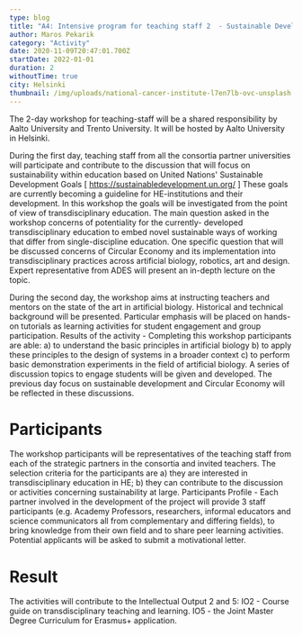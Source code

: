 ```yaml
---
type: blog
title: "A4: Intensive program for teaching staff 2  - Sustainable Development Goals in the building biology and biological processes "
author: Maros Pekarik
category: "Activity"
date: 2020-11-09T20:47:01.700Z
startDate: 2022-01-01
duration: 2
withoutTime: true
city: Helsinki
thumbnail: /img/uploads/national-cancer-institute-l7en7lb-ovc-unsplash.jpg
---
```


The 2-day workshop for teaching-staff will be a shared responsibility by Aalto University and Trento University. It will be hosted by Aalto University in Helsinki.

During the first day, teaching staff from all the consortia partner universities will participate and contribute to the discussion that will focus on sustainability within education based on United Nations' Sustainable Development Goals [ https://sustainabledevelopment.un.org/ ] These goals are currently becoming a guideline for HE-institutions and their development. In this workshop the goals will be investigated from the point of view of transdisciplinary education. The main question asked in the workshop concerns of potentiality for the currently- developed transdisciplinary education to embed novel sustainable ways of working that differ from single-discipline education. One specific question that will be discussed concerns of Circular Economy and its implementation into transdisciplinary practices across artificial biology, robotics, art and design. Expert representative from ADES will present an in-depth lecture on the topic.

During the second day, the workshop aims at instructing teachers and mentors on the state of the art in artificial biology. Historical and technical background will be presented. Particular emphasis will be placed on hands-on tutorials as learning activities for student engagement and group participation. Results of the activity - Completing this workshop participants are able: a) to understand the basic principles in artificial biology b) to apply these principles to the design of systems in a broader context c) to perform basic demonstration experiments in the field of artificial biology. A series of discussion topics to engage students will be given and developed. The previous day focus on sustainable development and Circular Economy will be reflected in these discussions.

# Participants
The workshop participants will be representatives of the teaching staff from each of the strategic partners in the consortia and invited teachers. The selection criteria for the participants are a) they are interested in transdisciplinary education in HE; b) they can contribute to the discussion or activities concerning sustainability at large. Participants Profile - Each partner involved in the development of the project will provide 3 staff participants (e.g. Academy Professors, researchers, informal educators and science communicators all from complementary and differing fields), to bring knowledge from their own field and to share peer learning activities. Potential applicants will be asked to submit a motivational letter.

# Result
The activities will contribute to the Intellectual Output 2 and 5:
IO2 - Course guide on transdisciplinary teaching and learning.
IO5 - the Joint Master Degree Curriculum for Erasmus+ application.


